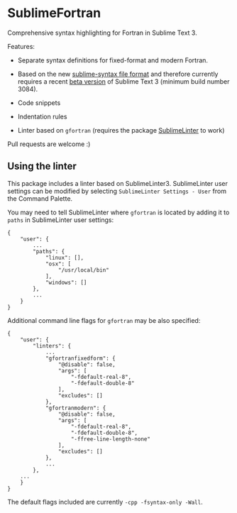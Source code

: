 SublimeFortran
==============

Comprehensive syntax highlighting for Fortran in Sublime Text 3.

Features:

 - Separate syntax definitions for fixed-format and modern Fortran.

 - Based on the new
   [sublime-syntax file format](http://www.sublimetext.com/docs/3/syntax.html)
   and therefore currently requires a recent [beta version](http://www.sublimetext.com/3)
   of Sublime Text 3 (minimum build number 3084).

 - Code snippets

 - Indentation rules

 - Linter based on `gfortran` (requires the package [SublimeLinter](https://github.com/SublimeLinter/SublimeLinter3) to work)

Pull requests are welcome :)


## Using the linter ##

This package includes a linter based on SublimeLinter3. SublimeLinter user settings can be modified by selecting `SublimeLinter Settings - User` from the Command Palette.

You may need to tell SublimeLinter where `gfortran` is located by adding it to `paths` in SublimeLinter user settings:

```
{
    "user": {
        ...
        "paths": {
            "linux": [],
            "osx": [
                "/usr/local/bin"
            ],
            "windows": []
        },
        ...
    }
}
```
Additional command line flags for `gfortran` may be also specified:
```
{
    "user": {
        "linters": {
            ...
            "gfortranfixedform": {
                "@disable": false,
                "args": [
                    "-fdefault-real-8",
                    "-fdefault-double-8"
                ],
                "excludes": []
            },
            "gfortranmodern": {
                "@disable": false,
                "args": [
                    "-fdefault-real-8",
                    "-fdefault-double-8",
                    "-ffree-line-length-none"
                ],
                "excludes": []
            },
            ...
        },
    ...
    }
}
```
The default flags included are currently `-cpp -fsyntax-only -Wall`.
